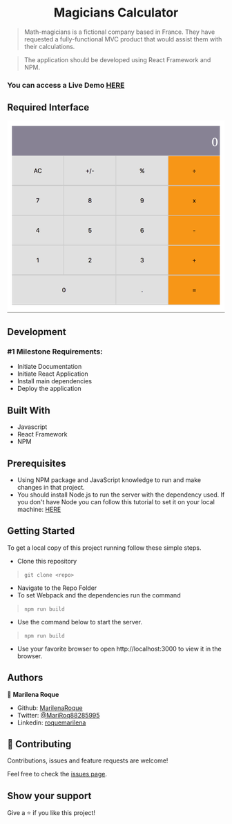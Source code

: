 <h1 align="center"> Magicians Calculator </h1>


> Math-magicians is a fictional company based in France. They have requested a fully-functional MVC product that would assist them with their calculations.

> The application should be developed using React Framework and NPM. 


### You can access a Live Demo [HERE](https://magician-calculator.herokuapp.com/)

## Required Interface

![Screenshot](./assets/screenshot.png)

## Development

### #1 Milestone Requirements:
 - Initiate Documentation
 - Initiate React Application
 - Install main dependencies
 - Deploy the application

## Built With

- Javascript
- React Framework
- NPM


## Prerequisites

- Using NPM package and JavaScript knowledge to run and make changes in that project.
- You should install Node.js to run the server with the dependency used. If you don't have Node you can follow this tutorial to set it on your local machine: [HERE](https://www.w3schools.com/nodejs/default.asp)


## Getting Started

To get a local copy of this project running follow these simple steps.

- Clone this repository
 > `git clone <repo>`
- Navigate to the Repo Folder
- To set Webpack and the dependencies run the command
> `npm run build`
- Use the command below to start the server. 
> `npm run build`
- Use your favorite browser to open http://localhost:3000 to view it in the browser.


## Authors

👤 **Marilena Roque**

- Github: [MarilenaRoque](https://github.com/MarilenaRoque)
- Twitter: [@MariRoq88285995](https://twitter.com/MariRoq88285995)
- Linkedin: [roquemarilena](https://www.linkedin.com/in/roquemarilena/)


## 🤝 Contributing

Contributions, issues and feature requests are welcome!

Feel free to check the [issues page](issues/).


## Show your support

Give a ⭐️ if you like this project!
